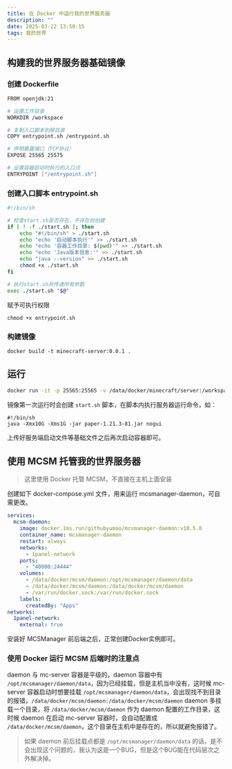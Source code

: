 ```yaml
---
title: 在 Docker 中运行我的世界服务器
description: ""
date: 2025-03-22 13:50:15
tags: 我的世界
---
```


## 构建我的世界服务器基础镜像

### 创建 Dockerfile
```bash
FROM openjdk:21

# 设置工作目录
WORKDIR /workspace

# 复制入口脚本到根目录
COPY entrypoint.sh /entrypoint.sh

# 声明暴露端口（TCP协议）
EXPOSE 25565 25575

# 设置容器启动时执行的入口点
ENTRYPOINT ["/entrypoint.sh"]
```

<!--more-->

### 创建入口脚本 entrypoint.sh

```bash
#!/bin/sh

# 检查start.sh是否存在，不存在则创建
if [ ! -f ./start.sh ]; then
    echo "#!/bin/sh" > ./start.sh
    echo "echo '启动脚本执行'" >> ./start.sh
    echo "echo '容器工作目录: $(pwd)'" >> ./start.sh
    echo "echo 'Java版本信息:'" >> ./start.sh
    echo "java --version" >> ./start.sh
    chmod +x ./start.sh
fi

# 执行start.sh并传递所有参数
exec ./start.sh "$@"
```
赋予可执行权限
```
chmod +x entrypoint.sh
```

### 构建镜像

```
docker build -t minecraft-server:0.0.1 .
```

## 运行

```bash
docker run -it -p 25565:25565 -v /data/docker/minecraft/server:/workspace --name minecraft-server-1.21.3 minecraft-server:0.0.1
```

镜像第一次运行时会创建 `start.sh` 脚本，在脚本内执行服务器运行命令，如：
```
#!/bin/sh
java -Xmx10G -Xms1G -jar paper-1.21.3-81.jar nogui
```

上传好服务端启动文件等基础文件之后再次启动容器即可。

## 使用 MCSM 托管我的世界服务器

> 这里使用 Docker 托管 MCSM，不直接在主机上面安装

创建如下 docker-compose.yml 文件，用来运行 mcsmanager-daemon，可自需更改。
```yml
services:
  mcsm-daemon:
    image: docker.1ms.run/githubyumao/mcsmanager-daemon:v10.5.0
    container_name: mcsmanager-daemon
    restart: always
    networks:
      - 1panel-network
    ports:
      - "40000:24444"
    volumes:
      - /data/docker/mcsm/daemon:/opt/mcsmanager/daemon/data
      - /data/docker/mcsm/daemon:/data/docker/mcsm/daemon
      - /var/run/docker.sock:/var/run/docker.sock
    labels:  
      createdBy: "Apps"
networks:  
  1panel-network:  
    external: true
```

安装好 MCSManager 前后端之后，正常创建Docker实例即可。

### 使用 Docker 运行 MCSM 后端时的注意点

daemon 与 mc-server 容器是平级的，daemon 容器中有 `/opt/mcsmanager/daemon/data`，因为已经挂载，但是主机当中没有，这时候 mc-server 容器启动时想要挂载 `/opt/mcsmanager/daemon/data`，会出现找不到目录的报错，`/data/docker/mcsm/daemon:/data/docker/mcsm/daemon` daemon 多挂载一个目录，将 `/data/docker/mcsm/daemon` 作为 daemon 配置的工作目录，这时候 daemon 在启动 mc-server 容器时，会自动配置成 `/data/docker/mcsm/daemon`，这个目录在主机中是存在的，所以就避免报错了。

> 如果 daemon 前后挂载点都是 `/opt/mcsmanager/daemon/data` 的话，是不会出现这个问题的，我认为这是一个BUG，但是这个BUG能在代码层次之外解决掉。